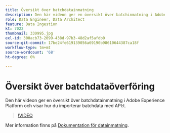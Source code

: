 ```yaml
---
title: Översikt över batchdatainmatning
description: Den här videon ger en översikt över batchinmatning i Adobe Experience Platform och visar hur du importerar batchdata med API:t.
role: Data Engineer, Data Architect
feature: Data Ingestion
kt: 7022
thumbnail: 330995.jpg
exl-id: 300acb73-2099-438d-97b3-48d2af5afdb0
source-git-commit: 17be24fe619139056a69190b98610644387ca18f
workflow-type: tm+mt
source-wordcount: '68'
ht-degree: 0%

---
```


# Översikt över batchdataöverföring

Den här videon ger en översikt över batchdatainmatning i Adobe Experience Platform och visar hur du importerar batchdata med API:t.

>[!VIDEO](https://video.tv.adobe.com/v/330995?quality=12&learn=on)

Mer information finns på [Dokumentation för datainmatning](https://experienceleague.adobe.com/docs/experience-platform/ingestion/home.html).